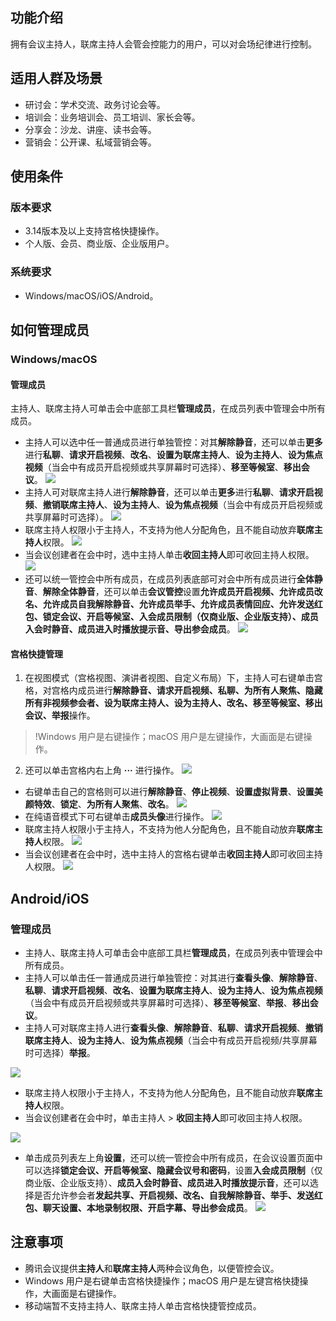 ## 功能介绍
拥有会议主持人，联席主持人会管会控能力的用户，可以对会场纪律进行控制。

## 适用人群及场景
- 研讨会：学术交流、政务讨论会等。
- 培训会：业务培训会、员工培训、家长会等。
- 分享会：沙龙、讲座、读书会等。
- 营销会：公开课、私域营销会等。


## 使用条件
### 版本要求
- 3.14版本及以上支持宫格快捷操作。
- 个人版、会员、商业版、企业版用户。

### 系统要求
- Windows/macOS/iOS/Android。

## 如何管理成员
### Windows/macOS
#### 管理成员
主持人、联席主持人可单击会中底部工具栏**管理成员**，在成员列表中管理会中所有成员。
- 主持人可以选中任一普通成员进行单独管控：对其**解除静音**，还可以单击**更多**进行**私聊**、**请求开启视频**、**改名**、**设置为联席主持人**、**设为主持人**、**设为焦点视频**（当会中有成员开启视频或共享屏幕时可选择）、**移至等候室**、**移出会议**。
![](https://qcloudimg.tencent-cloud.cn/raw/e5683a573e717d2c1ac522541f2776cf.png)
- 主持人可对联席主持人进行**解除静音**，还可以单击**更多**进行**私聊**、**请求开启视频**、**撤销联席主持人**、**设为主持人**、**设为焦点视频**（当会中有成员开启视频或共享屏幕时可选择）。
![](https://qcloudimg.tencent-cloud.cn/raw/e5142672cede61067e49efdd282ae7ca.png)
- 联席主持人权限小于主持人，不支持为他人分配角色，且不能自动放弃**联席主持人**权限。
![](https://qcloudimg.tencent-cloud.cn/raw/c382d4e60b9107fb21176f0dbcce6abe.png)
- 当会议创建者在会中时，选中主持人单击**收回主持人**即可收回主持人权限。
![](https://qcloudimg.tencent-cloud.cn/raw/fe89803ceae1f7f7102b4d5d9ae625da.png)
- 还可以统一管控会中所有成员，在成员列表底部可对会中所有成员进行**全体静音**、**解除全体静音**，还可以单击**会议管控**设置**允许成员开启视频、允许成员改名、允许成员自我解除静音、允许成员举手、允许成员表情回应、允许发送红包、锁定会议、开启等候室、入会成员限制（仅商业版、企业版支持）、成员入会时静音、成员进入时播放提示音、导出参会成员**。
![](https://qcloudimg.tencent-cloud.cn/raw/cbc4a247bf1f64284d79fbdf25cbb2d8.png)

#### 宫格快捷管理
1. 在视图模式（宫格视图、演讲者视图、自定义布局）下，主持人可右键单击宫格，对宫格内成员进行**解除静音、请求开启视频、私聊、为所有人聚焦、隐藏所有非视频参会者、设为联席主持人、设为主持人、改名、移至等候室、移出会议、举报**操作。
>!Windows 用户是右键操作；macOS 用户是左键操作，大画面是右键操作。
2. 还可以单击宫格内右上角 **···** 进行操作。
![](https://qcloudimg.tencent-cloud.cn/raw/debecc6740f4c530a8d82cdd28f28c44.png)
 - 右键单击自己的宫格则可以进行**解除静音**、**停止视频**、**设置虚拟背景**、**设置美颜特效**、**锁定**、**为所有人聚焦**、**改名**。
![](https://qcloudimg.tencent-cloud.cn/raw/843fa9c4e5cba2309dbe5ae71cb5d9e4.png)
 - 在纯语音模式下可右键单击**成员头像**进行操作。
![](https://qcloudimg.tencent-cloud.cn/raw/4744f7fb254c562aef72939d2f24a04c.png)
 - 联席主持人权限小于主持人，不支持为他人分配角色，且不能自动放弃**联席主持人**权限。
![](https://qcloudimg.tencent-cloud.cn/raw/f7bb60a4a29866635665aa13d032d509.png)
 - 当会议创建者在会中时，选中主持人的宫格右键单击**收回主持人**即可收回主持人权限。
![](https://qcloudimg.tencent-cloud.cn/raw/08fb4d0b53ec55de7188285218f9b78f.png)

## Android/iOS
### 管理成员
- 主持人、联席主持人可单击会中底部工具栏**管理成员**，在成员列表中管理会中所有成员。
- 主持人可以单击任一普通成员进行单独管控：对其进行**查看头像**、**解除静音**、**私聊**、**请求开启视频**、**改名**、**设置为联席主持人**、**设为主持人**、**设为焦点视频**（当会中有成员开启视频或共享屏幕时可选择）、**移至等候室**、**举报**、**移出会议**。
- 主持人可对联席主持人进行**查看头像**、**解除静音**、**私聊**、**请求开启视频**、**撤销联席主持人**、**设为主持人**、**设为焦点视频**（当会中有成员开启视频/共享屏幕时可选择）**举报**。

![](https://qcloudimg.tencent-cloud.cn/raw/8788c7714fe533c7911a77d04e0bb86a.png)
- 联席主持人权限小于主持人，不支持为他人分配角色，且不能自动放弃**联席主持人**权限。
- 当会议创建者在会中时，单击主持人 > **收回主持人**即可收回主持人权限。

![](https://qcloudimg.tencent-cloud.cn/raw/c4159938b5d1667fcd1ece53f40ad94d.png)
- 单击成员列表左上角**设置**，还可以统一管控会中所有成员，在会议设置页面中可以选择**锁定会议、开启等候室、隐藏会议号和密码**，设置**入会成员限制**（仅商业版、企业版支持）、**成员入会时静音、成员进入时播放提示音**，还可以选择是否允许参会者**发起共享、开启视频、改名、自我解除静音、举手、发送红包、聊天设置、本地录制权限、开启字幕、导出参会成员**。
![](https://qcloudimg.tencent-cloud.cn/raw/ee2311554d4e3ac627f5c50a8b0b5d1a.png)

## 注意事项
- 腾讯会议提供**主持人**和**联席主持人**两种会议角色，以便管控会议。
- Windows 用户是右键单击宫格快捷操作；macOS 用户是左键宫格快捷操作，大画面是右键操作。
- 移动端暂不支持主持人、联席主持人单击宫格快捷管控成员。
